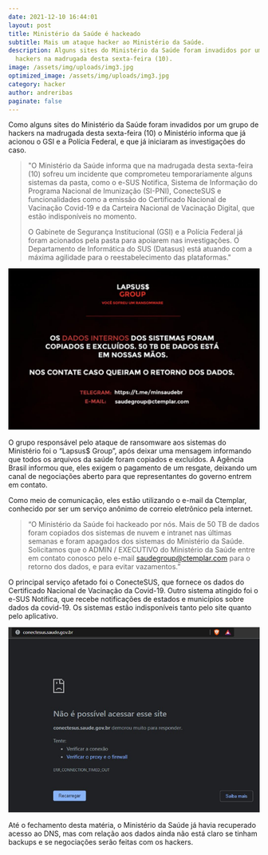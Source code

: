```yaml
---
date: 2021-12-10 16:44:01
layout: post
title: Ministério da Saúde é hackeado
subtitle: Mais um ataque hacker ao Ministério da Saúde.
description: Alguns sites do Ministério da Saúde foram invadidos por um grupo de
  hackers na madrugada desta sexta-feira (10).
image: /assets/img/uploads/img3.jpg
optimized_image: /assets/img/uploads/img3.jpg
category: hacker
author: andreribas
paginate: false
---
```

Como alguns sites do Ministério da Saúde foram invadidos por um grupo de hackers na madrugada desta sexta-feira (10) o Ministério informa que já acionou o GSI e a Polícia Federal, e que já iniciaram as investigações do caso.

> "O Ministério da Saúde informa que na madrugada desta sexta-feira (10) sofreu um incidente que comprometeu temporariamente alguns sistemas da pasta, como o e-SUS Notifica, Sistema de Informação do Programa Nacional de Imunização (SI-PNI), ConecteSUS e funcionalidades como a emissão do Certificado Nacional de Vacinação Covid-19 e da Carteira Nacional de Vacinação Digital, que estão indisponíveis no momento.
>
> O Gabinete de Segurança Institucional (GSI) e a Polícia Federal já foram acionados pela pasta para apoiarem nas investigações. O Departamento de Informática do SUS (Datasus) está atuando com a máxima agilidade para o reestabelecimento das plataformas."

![Mensagem dos hackers no site](/assets/img/uploads/img2.jpg "Hackers enviaram mensagem pedindo para que entrem em contato com eles")

O grupo responsável pelo ataque de ransomware aos sistemas do Ministério foi o “Lapsus$ Group”, após deixar uma mensagem informando que todos os arquivos da saúde foram copiados e excluídos. A Agência Brasil informou que, eles exigem o pagamento de um resgate, deixando um canal de negociações aberto para que representantes do governo entrem em contato.



Como meio de comunicação, eles estão utilizando o e-mail da Ctemplar, conhecido por ser um serviço anônimo de correio eletrônico pela internet.

> “O Ministério da Saúde foi hackeado por nós. Mais de 50 TB de dados foram copiados dos sistemas de nuvem e intranet nas últimas semanas e foram apagados dos sistemas do Ministério da Saúde. Solicitamos que o ADMIN / EXECUTIVO do Ministério da Saúde entre em contato conosco pelo e-mail saudegroup@ctemplar.com para o retorno dos dados, e para evitar vazamentos.”

O principal serviço afetado foi o ConecteSUS, que fornece os dados do Certificado Nacional de Vacinação da Covid-19. Outro sistema atingido foi o e-SUS Notifica, que recebe notificações de estados e municípios sobre dados da covid-19.
Os sistemas estão indisponíveis tanto pelo site quanto pelo aplicativo.

![Site ConectaSus da Sáude indisponível](/assets/img/uploads/img.jpg "Site ConectaSus da Sáude continua indisponível após ataque de grupo hacker")

Até o fechamento desta matéria, o Ministério da Saúde já havia recuperado acesso ao DNS, mas com relação aos dados ainda não está claro se tinham backups e se negociações serão feitas com os hackers.